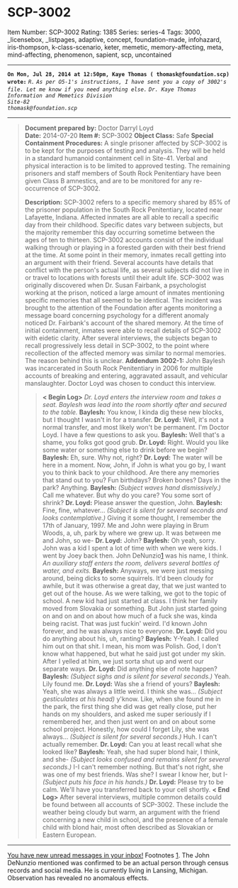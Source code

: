 # SCP-3002
Item Number: SCP-3002
Rating: 1385
Series: series-4
Tags: 3000, _licensebox, _listpages, adaptive, concept, foundation-made, infohazard, iris-thompson, k-class-scenario, keter, memetic, memory-affecting, meta, mind-affecting, phenomenon, sapient, scp, uncontained

---

**`On Mon, Jul 28, 2014 at 12:50pm, Kaye Thomas ( thomask@foundation.scp) wrote:`**
_`R.`_
_`As per O5-1's instructions, I have sent you a copy of 3002's file. Let me know if you need anything else.`_
_`Dr. Kaye Thomas`_  
_`Information and Memetics Division`_  
_`Site-82`_  
_`thomask@foundation.scp`_
* * *
> **Document prepared by:** Doctor Darryl Loyd  
>  **Date:** 2014-07-20
> **Item #:** SCP-3002
> **Object Class:** Safe
> **Special Containment Procedures:** A single prisoner affected by SCP-3002 is to be kept for the purposes of testing and analysis. They will be held in a standard humanoid containment cell in Site-41. Verbal and physical interaction is to be limited to approved testing. The remaining prisoners and staff members of South Rock Penitentiary have been given Class B amnestics, and are to be monitored for any re-occurrence of SCP-3002.  
>    
>  **Description:** SCP-3002 refers to a specific memory shared by 85% of the prisoner population in the South Rock Penitentiary, located near Lafayette, Indiana. Affected inmates are all able to recall a specific day from their childhood. Specific dates vary between subjects, but the majority remember this day occurring sometime between the ages of ten to thirteen.
> SCP-3002 accounts consist of the individual walking through or playing in a forested garden with their best friend at the time. At some point in their memory, inmates recall getting into an argument with their friend. Several accounts have details that conflict with the person's actual life, as several subjects did not live in or travel to locations with forests until their adult life.
> SCP-3002 was originally discovered when Dr. Susan Fairbank, a psychologist working at the prison, noticed a large amount of inmates mentioning specific memories that all seemed to be identical. The incident was brought to the attention of the Foundation after agents monitoring a message board concerning psychology for a different anomaly noticed Dr. Fairbank's account of the shared memory.
> At the time of initial containment, inmates were able to recall details of SCP-3002 with eidetic clarity. After several interviews, the subjects began to recall progressively less detail in SCP-3002, to the point where recollection of the affected memory was similar to normal memories. The reason behind this is unclear.
> **Addendum 3002-1:** John Baylesh was incarcerated in South Rock Penitentiary in 2006 for multiple accounts of breaking and entering, aggravated assault, and vehicular manslaughter. Doctor Loyd was chosen to conduct this interview.
>> **< Begin Log>**
>> _Dr. Loyd enters the interview room and takes a seat. Baylesh was lead into the room shortly after and secured to the table._
>> **Baylesh:** You know, I kinda dig these new blocks, but I thought I wasn't in for a transfer.
>> **Dr. Loyd:** Well, it's not a normal transfer, and most likely won't be permanent. I'm Doctor Loyd. I have a few questions to ask you.
>> **Baylesh:** Well that's a shame, you folks got good grub.
>> **Dr. Loyd:** Right. Would you like some water or something else to drink before we begin?
>> **Baylesh:** Eh, sure. Why not, right?
>> **Dr. Loyd:** The water will be here in a moment. Now, John, if John is what you go by, I want you to think back to your childhood. Are there any memories that stand out to you? Fun birthdays? Broken bones? Days in the park? Anything.
>> **Baylesh:** _(Subject waves hand dismissively.)_ Call me whatever. But why do you care? You some sort of shrink?
>> **Dr. Loyd:** Please answer the question, John.
>> **Baylesh:** Fine, fine, whatever… _(Subject is silent for several seconds and looks contemplative.)_ Giving it some thought, I remember the 17th of January, 1997. Me and John were playing in Brum Woods, a, uh, park by where we grew up. It was between me and John, so we-
>> **Dr. Loyd:** John?
>> **Baylesh:** Oh yeah, sorry. John was a kid I spent a lot of time with when we were kids. I went by Joey back then. John DeNunzio[1](javascript:;) was his name, I think.
>> _An auxiliary staff enters the room, delivers several bottles of water, and exits._
>> **Baylesh:** Anyways, we were just messing around, being dicks to some squirrels. It'd been cloudy for awhile, but it was otherwise a great day, that we just wanted to get out of the house. As we were talking, we got to the topic of school. A new kid had just started at class. I think her family moved from Slovakia or something. But John just started going on and on and on about how much of a fuck she was, kinda being racist. That was just fuckin' weird. I'd known John forever, and he was always nice to everyone.
>> **Dr. Loyd:** Did you do anything about his, uh, ranting?
>> **Baylesh:** Y-Yeah. I called him out on that shit. I mean, his mom was Polish. God, I don't know what happened, but what he said just got under my skin. After I yelled at him, we just sorta shut up and went our separate ways.
>> **Dr. Loyd:** Did anything else of note happen?
>> **Baylesh:** _(Subject sighs and is silent for several seconds.)_ Yeah. Lily found me.
>> **Dr. Loyd:** Was she a friend of yours?
>> **Baylesh:** Yeah, she was always a little weird. I think she was… _(Subject gesticulates at his head)_ y'know. Like, when she found me in the park, the first thing she did was get really close, put her hands on my shoulders, and asked me super seriously if I remembered her, and then just went on and on about some school project. Honestly, how could I forget Lily, she was always… _(Subject is silent for several seconds.)_ Huh. I can't actually remember.
>> **Dr. Loyd:** Can you at least recall what she looked like?
>> **Baylesh:** Yeah, she had super blond hair, I think, and she- _(Subject looks confused and remains silent for several seconds.)_ I-I can't remember nothing. But that's not right, she was one of my best friends. Was she? I swear I know her, but I- _(Subject puts his face in his hands.)_
>> **Dr. Loyd:** Please try to be calm. We'll have you transferred back to your cell shortly.
>> **< End Log>**
> After several interviews, multiple common details could be found between all accounts of SCP-3002. These include the weather being cloudy but warm, an argument with the friend concerning a new child in school, and the presence of a female child with blond hair, most often described as Slovakian or Eastern European.
* * *
[You have new unread messages in your inbox!](http://scp-wiki.wikidot.com/scp-3002/offset/1)
Footnotes
[1](javascript:;). The John DeNunzio mentioned was confirmed to be an actual person through census records and social media. He is currently living in Lansing, Michigan. Observation has revealed no anomalous effects.